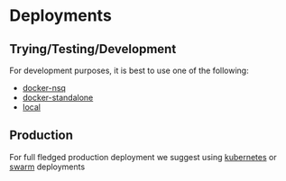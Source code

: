 # Deployments

## Trying/Testing/Development
For development purposes, it is best to use one of the following:
 - [docker-nsq](./docker-nsq/READEME.md)
 - [docker-standalone](./docker-nsq/READEME.md)
 - [local](./local/README.md)

## Production
For full fledged production deployment we suggest using [kubernetes](./kubernetes-nsq/README.md) or [swarm](./swarm-nsq/READEME.md) deployments